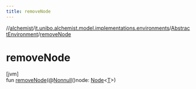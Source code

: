 ```yaml
---
title: removeNode
---
```

//[alchemist](../../../index.html)/[it.unibo.alchemist.model.implementations.environments](../index.html)/[AbstractEnvironment](index.html)/[removeNode](remove-node.html)



# removeNode



[jvm]\
fun [removeNode](remove-node.html)(@[Nonnull](https://docs.oracle.com/javase/8/docs/api/javax/annotation/Nonnull.html)()node: [Node](../../it.unibo.alchemist.model.interfaces/-node/index.html)<[T](../../it.unibo.alchemist.model.implementations.layers/-uniform-layer/index.html)>)




